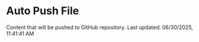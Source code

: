 # Auto Push File

Content that will be pushed to GitHub repository.
Last updated: 06/30/2025, 11:41:41 AM